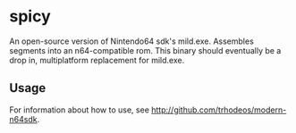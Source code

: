 # spicy

An open-source version of Nintendo64 sdk's mild.exe. Assembles segments into an
n64-compatible rom. This binary should eventually be a drop in, multiplatform
replacement for mild.exe.

## Usage

For information about how to use, see http://github.com/trhodeos/modern-n64sdk.
